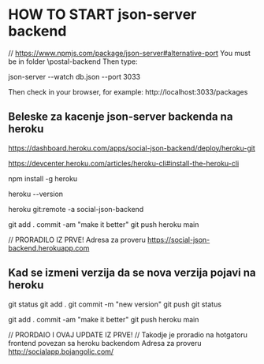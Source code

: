 

# HOW TO START json-server backend
// https://www.npmjs.com/package/json-server#alternative-port
You must be in folder \postal-backend 
Then type:

json-server --watch db.json --port 3033


Then check in your browser, for example:
http://localhost:3033/packages


## Beleske za kacenje json-server backenda na heroku

https://dashboard.heroku.com/apps/social-json-backend/deploy/heroku-git

https://devcenter.heroku.com/articles/heroku-cli#install-the-heroku-cli

npm install -g heroku

heroku --version

heroku git:remote -a social-json-backend

git add .
commit -am "make it better"
git push heroku main

// PRORADILO IZ PRVE!
Adresa za proveru https://social-json-backend.herokuapp.com

## Kad se izmeni verzija da se nova verzija pojavi na heroku

git status
git add .
git commit -m "new version"
git push
git status

git add .
commit -am "make it better"
git push heroku main

// PRORDAIO I OVAJ UPDATE IZ PRVE!
// Takodje je proradio na hotgatoru frontend povezan sa heroku backendom
Adresa za proveru http://socialapp.bojangolic.com/
